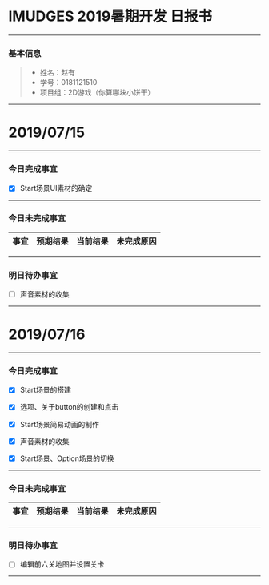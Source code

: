# IMUDGES 2019暑期开发 日报书
-------


### 基本信息
> * 姓名：赵有
> * 学号：0181121510
> * 项目组：2D游戏（你算哪块小饼干）

-------


# 2019/07/15

-------

### 今日完成事宜
- [x] Start场景UI素材的确定


-----
### 今日未完成事宜


| 事宜     |预期结果| 当前结果  | 未完成原因   | 
| --------   | -----:  | -----:  | :----:  |



------
### 明日待办事宜
- [ ] 声音素材的收集

-------


# 2019/07/16

-------

### 今日完成事宜
- [x] Start场景的搭建
- [x] 选项、关于button的创建和点击
- [x] Start场景简易动画的制作
- [x] 声音素材的收集
- [x] Start场景、Option场景的切换


-----
### 今日未完成事宜


| 事宜     |预期结果| 当前结果  | 未完成原因   | 
| --------   | -----:  | -----:  | :----:  |


------
### 明日待办事宜
- [ ] 编辑前六关地图并设置关卡
-------

